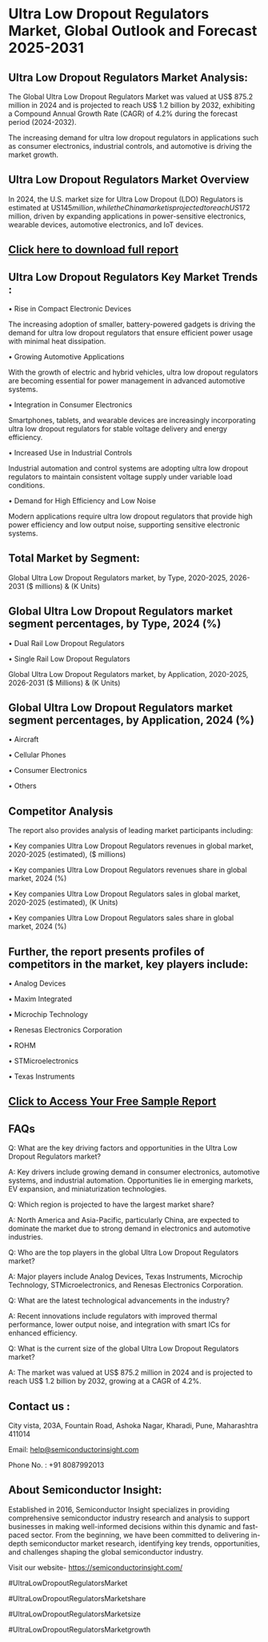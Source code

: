 Ultra Low Dropout Regulators Market, Global Outlook and Forecast 2025-2031
=
Ultra Low Dropout Regulators Market Analysis:
-
The Global Ultra Low Dropout Regulators Market was valued at US$ 875.2 million in 2024 and is projected to reach US$ 1.2 billion by 2032, exhibiting a Compound Annual Growth Rate (CAGR) of 4.2% during the forecast period (2024-2032).

The increasing demand for ultra low dropout regulators in applications such as consumer electronics, industrial controls, and automotive is driving the market growth.

Ultra Low Dropout Regulators Market Overview
-
In 2024, the U.S. market size for Ultra Low Dropout (LDO) Regulators is estimated at US$145 million, while the China market is projected to reach US$172 million, driven by expanding applications in power-sensitive electronics, wearable devices, automotive electronics, and IoT devices.

[Click here to download full report](https://semiconductorinsight.com/report/ultra-low-dropout-regulators-market/)
-
Ultra Low Dropout Regulators Key Market Trends  :
-
•	Rise in Compact Electronic Devices

The increasing adoption of smaller, battery-powered gadgets is driving the demand for ultra low dropout regulators that ensure efficient power usage with minimal heat dissipation.

•	Growing Automotive Applications

With the growth of electric and hybrid vehicles, ultra low dropout regulators are becoming essential for power management in advanced automotive systems.

•	Integration in Consumer Electronics

Smartphones, tablets, and wearable devices are increasingly incorporating ultra low dropout regulators for stable voltage delivery and energy efficiency.

•	Increased Use in Industrial Controls

Industrial automation and control systems are adopting ultra low dropout regulators to maintain consistent voltage supply under variable load conditions.

•	Demand for High Efficiency and Low Noise

Modern applications require ultra low dropout regulators that provide high power efficiency and low output noise, supporting sensitive electronic systems.

Total Market by Segment:
-
Global Ultra Low Dropout Regulators market, by Type, 2020-2025, 2026-2031 ($ millions) & (K Units)

Global Ultra Low Dropout Regulators market segment percentages, by Type, 2024 (%)
-
•	Dual Rail Low Dropout Regulators

•	Single Rail Low Dropout Regulators

Global Ultra Low Dropout Regulators market, by Application, 2020-2025, 2026-2031 ($ Millions) & (K Units)

Global Ultra Low Dropout Regulators market segment percentages, by Application, 2024 (%)
-
•	Aircraft

•	Cellular Phones

•	Consumer Electronics

•	Others

Competitor Analysis
-
The report also provides analysis of leading market participants including:

•	Key companies Ultra Low Dropout Regulators revenues in global market, 2020-2025 (estimated), ($ millions)

•	Key companies Ultra Low Dropout Regulators revenues share in global market, 2024 (%)

•	Key companies Ultra Low Dropout Regulators sales in global market, 2020-2025 (estimated), (K Units)

•	Key companies Ultra Low Dropout Regulators sales share in global market, 2024 (%)

Further, the report presents profiles of competitors in the market, key players include:
-
•	Analog Devices

•	Maxim Integrated

•	Microchip Technology

•	Renesas Electronics Corporation

•	ROHM

•	STMicroelectronics

•	Texas Instruments

[Click to Access Your Free Sample Report](https://semiconductorinsight.com/report/ultra-low-dropout-regulators-market/)
-
FAQs
-
Q: What are the key driving factors and opportunities in the Ultra Low Dropout Regulators market?

A: Key drivers include growing demand in consumer electronics, automotive systems, and industrial automation. Opportunities lie in emerging markets, EV expansion, and miniaturization technologies.

Q: Which region is projected to have the largest market share?

A: North America and Asia-Pacific, particularly China, are expected to dominate the market due to strong demand in electronics and automotive industries.

Q: Who are the top players in the global Ultra Low Dropout Regulators market?

A: Major players include Analog Devices, Texas Instruments, Microchip Technology, STMicroelectronics, and Renesas Electronics Corporation.

Q: What are the latest technological advancements in the industry?

A: Recent innovations include regulators with improved thermal performance, lower output noise, and integration with smart ICs for enhanced efficiency.

Q: What is the current size of the global Ultra Low Dropout Regulators market?

A: The market was valued at US$ 875.2 million in 2024 and is projected to reach US$ 1.2 billion by 2032, growing at a CAGR of 4.2%.

Contact us : 
-
City vista, 203A, Fountain Road, Ashoka Nagar, Kharadi, Pune, Maharashtra 411014

Email: help@semiconductorinsight.com

Phone No. : +91 8087992013

About Semiconductor Insight:
-
Established in 2016, Semiconductor Insight specializes in providing comprehensive semiconductor industry research and analysis to support businesses in making well-informed decisions within this dynamic and fast-paced sector. From the beginning, we have been committed to delivering in-depth semiconductor market research, identifying key trends, opportunities, and challenges shaping the global semiconductor industry.

Visit our website- https://semiconductorinsight.com/

#UltraLowDropoutRegulatorsMarket

#UltraLowDropoutRegulatorsMarketshare

#UltraLowDropoutRegulatorsMarketsize

#UltraLowDropoutRegulatorsMarketgrowth



